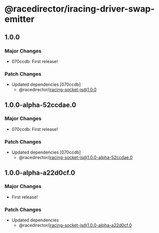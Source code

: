 # @racedirector/iracing-driver-swap-emitter

## 1.0.0

### Major Changes

- 070ccdb: First release!

### Patch Changes

- Updated dependencies [070ccdb]
  - @racedirector/iracing-socket-js@1.0.0

## 1.0.0-alpha-52ccdae.0

### Major Changes

- 070ccdb: First release!

### Patch Changes

- Updated dependencies [070ccdb]
  - @racedirector/iracing-socket-js@1.0.0-alpha-52ccdae.0

## 1.0.0-alpha-a22d0cf.0

### Major Changes

- First release!

### Patch Changes

- Updated dependencies
  - @racedirector/iracing-socket-js@1.0.0-alpha-a22d0cf.0
